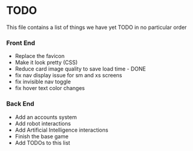 # TODO

This file contains a list of things we have yet TODO in no particular order

### Front End

* Replace the favicon
* Make it look pretty (CSS)
* Reduce card image quality to save load time - DONE
* fix nav display issue for sm and xs screens
* fix invisible nav toggle
* fix hover text color changes

### Back End

* Add an accounts system
* Add robot interactions
* Add Artificial Intelligence interactions
* Finish the base game
* Add TODOs to this list